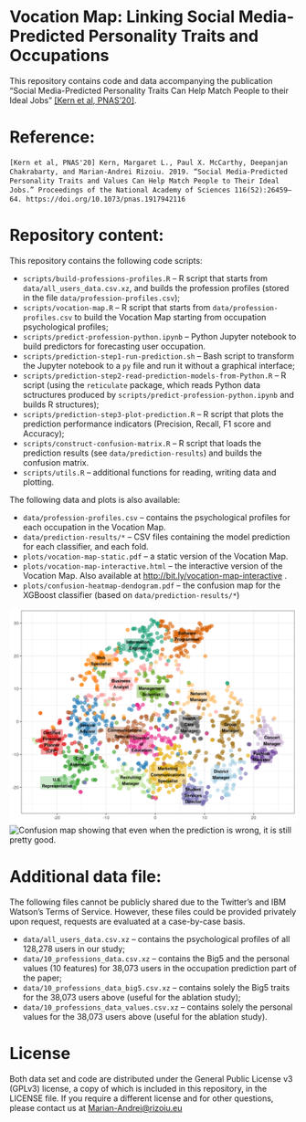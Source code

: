Vocation Map: Linking Social Media-Predicted Personality Traits and
Occupations
================

This repository contains code and data accompanying the publication
“Social Media-Predicted Personality Traits Can Help Match People to
their Ideal Jobs” [\[Kern et al,
PNAS’20\]](https://www.pnas.org/content/116/52/26459).

# Reference:

    [Kern et al, PNAS'20] Kern, Margaret L., Paul X. McCarthy, Deepanjan Chakrabarty, and Marian-Andrei Rizoiu. 2019. “Social Media-Predicted Personality Traits and Values Can Help Match People to Their Ideal Jobs.” Proceedings of the National Academy of Sciences 116(52):26459–64. https://doi.org/10.1073/pnas.1917942116 

# Repository content:

This repository contains the following code scripts:

  - `scripts/build-professions-profiles.R` – R script that starts from
    `data/all_users_data.csv.xz`, and builds the profession profiles
    (stored in the file `data/profession-profiles.csv`);
  - `scripts/vocation-map.R` – R script that starts from
    `data/profession-profiles.csv` to build the Vocation Map starting
    from occupation psychological profiles;
  - `scripts/predict-profession-python.ipynb` – Python Jupyter notebook
    to build predictors for forecasting user occupation.
  - `scripts/prediction-step1-run-prediction.sh` – Bash script to
    transform the Jupyter notebook to a `py` file and run it without a
    graphical interface;
  - `scripts/prediction-step2-read-prediction-models-from-Python.R` – R
    script (using the `reticulate` package, which reads Python data
    sctructures produced by `scripts/predict-profession-python.ipynb`
    and builds R structures);
  - `scripts/prediction-step3-plot-prediction.R` – R script that plots
    the prediction performance indicators (Precision, Recall, F1 score
    and Accuracy);
  - `scripts/construct-confusion-matrix.R` – R script that loads the
    prediction results (see `data/prediction-results`) and builds the
    confusion matrix.
  - `scripts/utils.R` – additional functions for reading, writing data
    and plotting.

The following data and plots is also available:

  - `data/profession-profiles.csv` – contains the psychological profiles
    for each occupation in the Vocation Map.
  - `data/prediction-results/*` – CSV files containing the model
    prediction for each classifier, and each fold.
  - `plots/vocation-map-static.pdf` – a static version of the Vocation
    Map.
  - `plots/vocation-map-interactive.html` – the interactive version of
    the Vocation Map. Also available at
    <http://bit.ly/vocation-map-interactive> .
  - `plots/confusion-heatmap-dendogram.pdf` – the confusion map for the
    XGBoost classifier (based on `data/prediction-results/*`)

![A static version of the Vocation Map.](plots/vocation-map-static.png)
![Confusion map showing that even when the prediction is wrong, it is
still pretty good.](plots/confusion-heatmap-dendogram.png)

# Additional data file:

The following files cannot be publicly shared due to the Twitter’s and
IBM Watson’s Terms of Service. However, these files could be provided
privately upon request, requests are evaluated at a case-by-case basis.

  - `data/all_users_data.csv.xz` – contains the psychological profiles
    of all 128,278 users in our study;
  - `data/10_professions_data.csv.xz` – contains the Big5 and the
    personal values (10 features) for 38,073 users in the occupation
    prediction part of the paper;
  - `data/10_professions_data_big5.csv.xz` – contains solely the Big5
    traits for the 38,073 users above (useful for the ablation study);
  - `data/10_professions_data_values.csv.xz` – contains solely the
    personal values for the 38,073 users above (useful for the ablation
    study).

# License

Both data set and code are distributed under the General Public License
v3 (GPLv3) license, a copy of which is included in this repository, in
the LICENSE file. If you require a different license and for other
questions, please contact us at <Marian-Andrei@rizoiu.eu>
